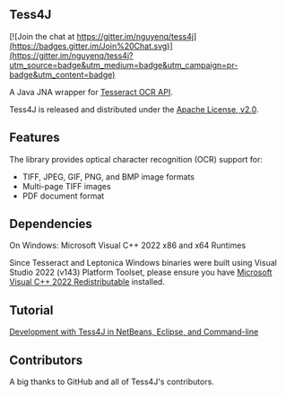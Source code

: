 ## Tess4J

[![Join the chat at https://gitter.im/nguyenq/tess4j](https://badges.gitter.im/Join%20Chat.svg)](https://gitter.im/nguyenq/tess4j?utm_source=badge&utm_medium=badge&utm_campaign=pr-badge&utm_content=badge)

A Java JNA wrapper for [Tesseract OCR API](https://github.com/tesseract-ocr).

Tess4J is released and distributed under the [Apache License, v2.0](http://www.apache.org/licenses/LICENSE-2.0).

## Features

The library provides optical character recognition (OCR) support for:

* TIFF, JPEG, GIF, PNG, and BMP image formats
* Multi-page TIFF images
* PDF document format

## Dependencies

On Windows: Microsoft Visual C++ 2022 x86 and x64 Runtimes

Since Tesseract and Leptonica Windows binaries were built using Visual Studio 2022 (v143) Platform Toolset, please ensure you have [Microsoft Visual C++ 2022 Redistributable](https://visualstudio.microsoft.com/downloads/) installed.

## Tutorial

[Development with Tess4J in NetBeans, Eclipse, and Command-line](http://tess4j.sourceforge.net/tutorial/)

## Contributors

A big thanks to GitHub and all of Tess4J's contributors.
